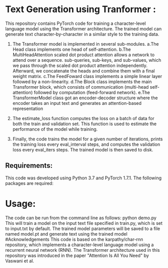 # Text Generation using Tranformer : 
This repository contains PyTorch code for training a character-level language model using the Transformer architecture. The trained model can generate text character-by-character in a similar style to the training data.

1) The Transformer model is implemented in several sub-modules.
    a.The Head class implements one head of self-attention. 
    b.The MultiHeadAttention scaled dot product attention allows a network to attend over a sequence. sub-queries, sub-keys, and sub-values, which we pass through the scaled dot product attention independently. Afterward, we concatenate the heads and combine them with a final weight matrix.
    c.The FeedFoward class implements a simple linear layer followed by a non-linearity. 
    d.The Block class implements the main Transformer block, which consists of communication (multi-head self-attention) followed by computation (feed-forward network). 
    e.The TransformerModel class got an encoder-decoder structure where the encoder takes an input text and generates an attention-based representation

2) The estimate_loss function computes the loss on a batch of data for both the train and validation set. This function is used to estimate the performance of the model while training.

3) Finally, the code trains the model for a given number of iterations, prints the training loss every eval_interval steps, and computes the validation loss every eval_iters steps. The trained model is then saved to disk.

## Requirements:
This code was developed using Python 3.7 and PyTorch 1.7.1. The following packages are required:


# Usage:
The code can be run from the command line as follows:
python demo.py This will train a model on the input text file specified in train.py, which is set to input.txt by default. The trained model parameters will be saved to a file named model.pt and generate text using the trained model
#Acknowledgements
This code is based on the karpathy/char-rnn repository, which implements a character-level language model using a recurrent neural network (RNN). The Transformer architecture used in this repository was introduced in the paper "Attention Is All You Need" by Vaswani et al.
